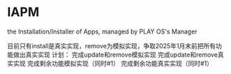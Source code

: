 # IAPM
the Installation/Installer of Apps, managed by PLAY OS's Manager

目前只有install是真实实现，remove为模拟实现，争取2025年1月末前把所有功能做出真实实现
计划：
完成update和remove模拟实现
完成update和remove真实实现
完成剩余功能模拟实现（同时#1）
完成剩余功能真实实现（同时#1）
